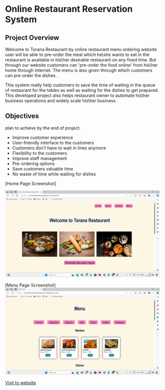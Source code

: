 # Online Restaurant Reservation System
## Project Overview
Welcome to Torana Restaurant 
by online restaurant  menu ordering website user will be able to 
pre-order the meal which he\she wants to eat in the restaurant is available 
in his\her desirable restaurant on any fixed time.
 But through our website customers can  'pre-order the food online' from his\her home through internet.
 The menu is also given through which customers can pre-order the dishes .

This system really help customers to save the time of waiting in the queue of 
restaurant for the tables as well as waiting for the dishes to get prepared. This developed project also helps restaurant owner to automate his\her business operations and widely scale his\her business.

## Objectives
plan to achieve by the end of project.

- Improve customer experience
- User-friendly interface to the customers
- Customers don’t have to wait in lines anymore
- Flexibility to the customers
- Improve staff management
- Pre-ordering options
- Save customers valuable time
- No waste of time while waiting for dishes


[Home Page Screenshot]

![Home Page](./images/Home.png)



[Menu Page Screenshot]
![Menu Page](./images/Menu.png)



[ Visit to website ](https://assignment-22-phi.vercel.app/index.html)